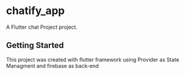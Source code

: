 # chatify_app

A  Flutter chat Project  project.

## Getting Started

This project was created with flutter framework using Provider as State Managment and firebase as back-end 


